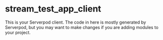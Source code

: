 # stream_test_app_client

This is your Serverpod client. The code in here is mostly generated by
Serverpod, but you may want to make changes if you are adding modules to your
project.
